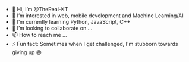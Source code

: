 - 👋 Hi, I’m @TheReal-KT
- 👀 I’m interested in web, mobile development and Machine Learning/AI
- 🌱 I’m currently learning Python, JavaScript, C++
- 💞️ I’m looking to collaborate on ...
- 📫 How to reach me ...
- ⚡ Fun fact: Sometimes when I get challenged, I'm stubborn towards giving up 😅

<!---
Hello! My name is Khuluza Tshabalala, and I hail from the vibrant country of South Africa. My journey into the tech world began at Eduvos, where I am pursuing a degree in Software Engineering. The tech space has always been my passion, especially coding, as it presents endless opportunities to learn and grow.

I’m someone who thrives on curiosity and collaboration. I love sharing knowledge with others while also being open to learning from their experiences. Having recently completed my first year of university, I’ve made it a point to stay productive even during holidays. Whether it’s creating personal projects or getting a head start on upcoming coursework, I’m always keeping busy – and, yes, sometimes working ahead of the class! 😅

At the moment, I’m focused on building projects using Python and JavaScript. Python is my go-to language, especially because of my growing interest in machine learning. However, I’ve also been exploring web and mobile development, and I’m excited about where this curiosity might lead me. JavaScript holds a special place as my second favourite language after Python, thanks to its versatility and dynamic nature.

Interestingly, my love for programming began during high school, where I studied architecture. Even while preparing for exams, I couldn’t resist watching tech videos and diving into how machines work. This fascination has since expanded to include blockchain technology, a field I’m increasingly drawn to. Blockchain’s decentralised nature and its ability to ensure transparency, security, and efficiency across industries are qualities I find revolutionary.

I’ve even invested in a few cryptocurrencies like Bitcoin and Ethereum, as I see their potential to disrupt traditional finance and reshape the global economy. Beyond investments, I’m intrigued by how blockchain can be applied beyond finance—in areas like healthcare, supply chain management, and even voting systems. Who knows? Maybe one day, I’ll contribute to the field by creating my own blockchain platform or even launching a cryptocurrency that addresses real-world challenges.

In essence, I’m a tech enthusiast with a deep love for coding and an insatiable curiosity for how things work. My journey so far has been one of discovery and innovation, and I’m eager to see where it takes me next!
--->
